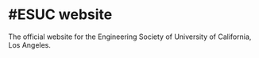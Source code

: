 #ESUC website
===============
The official website for the Engineering Society of University of California, Los Angeles.